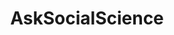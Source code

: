 ---
title: AskSocialScience
crosslinks:
- AskHistorians
- AskEconomics
- BadSocialScience
- AskAnthropology
- AskFeminists
- explainlikeimfive
- SocialDemocracy
- KotakuInAction
- europe
- Economics
- askphilosophy
- australia
- AskReddit
- AdviceAnimals
- IAmA
- MapPorn
- science
- electronic_cigarette
- introvert
- NoStupidQuestions
---